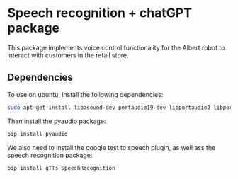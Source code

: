 # Speech recognition + chatGPT package

This package implements voice control functionality for the Albert robot to interact with customers in the retail store.


## Dependencies

To use on ubuntu, install the following dependencies:
```bash
sudo apt-get install libasound-dev portaudio19-dev libportaudio2 libportaudiocpp0
```
Then install the pyaudio package:
```bash
pip install pyaudio
```

We also need to install the google test to speech plugin, as well ass the speech recognition package:
```
pip install gTTs SpeechRecognition
```

 

